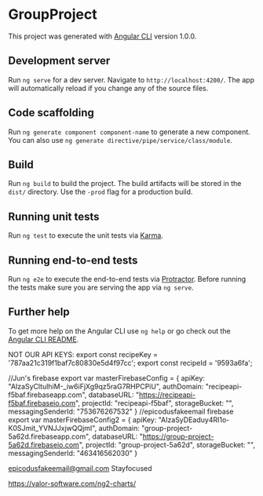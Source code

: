 # GroupProject

This project was generated with [Angular CLI](https://github.com/angular/angular-cli) version 1.0.0.

## Development server

Run `ng serve` for a dev server. Navigate to `http://localhost:4200/`. The app will automatically reload if you change any of the source files.

## Code scaffolding

Run `ng generate component component-name` to generate a new component. You can also use `ng generate directive/pipe/service/class/module`.

## Build

Run `ng build` to build the project. The build artifacts will be stored in the `dist/` directory. Use the `-prod` flag for a production build.

## Running unit tests

Run `ng test` to execute the unit tests via [Karma](https://karma-runner.github.io).

## Running end-to-end tests

Run `ng e2e` to execute the end-to-end tests via [Protractor](http://www.protractortest.org/).
Before running the tests make sure you are serving the app via `ng serve`.

## Further help

To get more help on the Angular CLI use `ng help` or go check out the [Angular CLI README](https://github.com/angular/angular-cli/blob/master/README.md).


NOT OUR API KEYS:
export const recipeKey = '787aa21c319f1baf7c80830e5d4f97cc';
export const recipeId = '9593a6fa';

//Jun's firebase
export var masterFirebaseConfig = {
  apiKey: "AIzaSyCltulhiM-_iw6iFjXg9qz5raG7RHPCPiU",
  authDomain: "recipeapi-f5baf.firebaseapp.com",
  databaseURL: "https://recipeapi-f5baf.firebaseio.com",
  projectId: "recipeapi-f5baf",
  storageBucket: "",
  messagingSenderId: "753676267532"
}
//epicodusfakeemail firebase
export var masterFirebaseConfig2 = {
  apiKey: "AIzaSyDEaduy4RI1o-K0SJmit_YVNJJxjwQQjmI",
  authDomain: "group-project-5a62d.firebaseapp.com",
  databaseURL: "https://group-project-5a62d.firebaseio.com",
  projectId: "group-project-5a62d",
  storageBucket: "",
  messagingSenderId: "463416562030"
}

epicodusfakeemail@gmail.com
Stayfocused

https://valor-software.com/ng2-charts/
